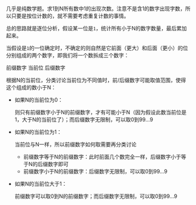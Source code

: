 <!--
2021-03-31 01:54:15 +0800
math
-->
几乎是纯数学题。求1到N所有数中1的出现次数。注意不是含1的数字出现字数，所以只要是按位计数的，就不需要考虑重复计数的事情。

总的思路就是逐位分析，假设某一位是`1`，统计所有小于N的数字数量，最后累加起来。

当假设是`1`的一位确定时，不确定的则自然是它前面（更大）和后面（更小）的位分别组成的两个数字，即我们将一个数拆成三个数字：

前缀数字 当前位 后缀数字

根据N的当前位，分类讨论当前位为不同值时，前/后缀数字可能取值范围，使得这个组成的数小于N：

- 如果N的当前位为0：

  则只有前缀数字小于N的前缀数字，才有可能小于N（因为假设此数当前位是1，大于N的当前位了）；而后缀数字无限制，可以取0到99...9

- 如果N的当前位为1：

  当前位与N一样，所以前缀数字如何取需要再分类讨论

  - 前缀数字等于N的前缀数字：此时前面几个数完全一样，后缀数字小于等于N的后缀数字即可
  - 前缀数字小于N的前缀数字：后缀数字无限制，可以取0到99...9

- 如果N的当前位大于1：

  前缀数字可以取0到N的前缀数字；而后缀数字无限制，可以取0到99...9
